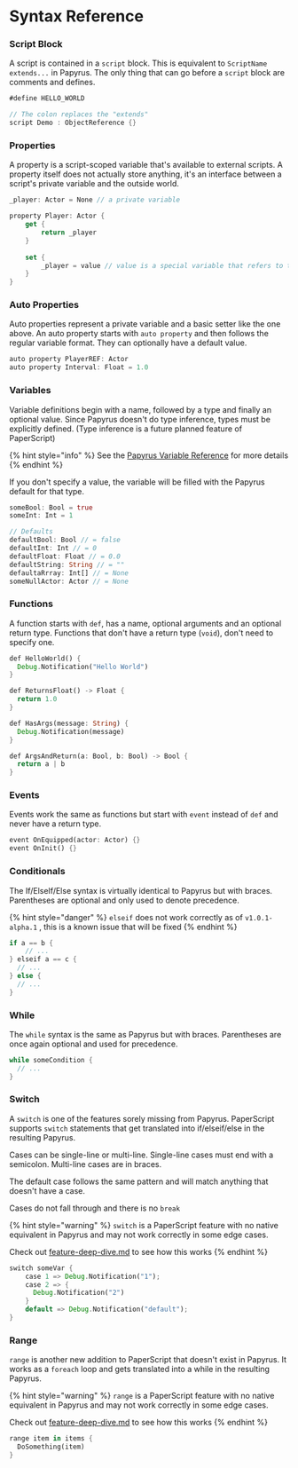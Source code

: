 # Syntax Reference

### Script Block

A script is contained in a `script` block. This is equivalent to `ScriptName extends...` in Papyrus. The only thing that can go before a `script` block are comments and defines.

```rust
#define HELLO_WORLD

// The colon replaces the "extends"
script Demo : ObjectReference {}
```

### Properties

A property is a script-scoped variable that's available to external scripts. A property itself does not actually store anything, it's an interface between a script's private variable and the outside world.

```csharp
_player: Actor = None // a private variable

property Player: Actor {
    get {
        return _player
    }
    
    set {
        _player = value // value is a special variable that refers to the setter value
    }
}
```

### Auto Properties

Auto properties represent a private variable and a basic setter like the one above. An auto property starts with `auto property` and then follows the regular variable format. They can optionally have a default value.

```rust
auto property PlayerREF: Actor
auto property Interval: Float = 1.0
```

### Variables

Variable definitions begin with a name, followed by a type and finally an optional value. Since Papyrus doesn't do type inference, types must be explicitly defined. (Type inference is a future planned feature of PaperScript)

{% hint style="info" %}
See the [Papyrus Variable Reference](https://ck.uesp.net/wiki/Variable_Reference) for more details
{% endhint %}

If you don't specify a value, the variable will be filled with the Papyrus default for that type.

```rust
someBool: Bool = true
someInt: Int = 1

// Defaults
defaultBool: Bool // = false
defaultInt: Int // = 0
defaultFloat: Float // = 0.0
defaultString: String // = ""
defaultaRrray: Int[] // = None
someNullActor: Actor // = None

```

### Functions

A function starts with `def`, has a name, optional arguments and an optional return type. Functions that don't have a return type (`void`), don't need to specify one.

```rust
def HelloWorld() {
  Debug.Notification("Hello World")
}

def ReturnsFloat() -> Float {
  return 1.0
}

def HasArgs(message: String) {
  Debug.Notification(message)
}

def ArgsAndReturn(a: Bool, b: Bool) -> Bool {
  return a | b
}
```

### Events

Events work the same as functions but start with `event` instead of `def` and never have a return type.

```rust
event OnEquipped(actor: Actor) {}
event OnInit() {}
```

### Conditionals

The If/ElseIf/Else syntax is virtually identical to Papyrus but with braces. Parentheses are optional and only used to denote precedence.

{% hint style="danger" %}
`elseif` does not work correctly as of `v1.0.1-alpha.1` , this is a known issue that will be fixed
{% endhint %}

```rust
if a == b {
    // ...
} elseif a == c {
  // ...
} else {
  // ...
}
```

### While

The `while` syntax is the same as Papyrus but with braces. Parentheses are once again optional and used for precedence.

```rust
while someCondition {
  // ...
}
```

### Switch

A `switch` is one of the features sorely missing from Papyrus. PaperScript supports `switch` statements that get translated into if/elseif/else in the resulting Papyrus.

Cases can be single-line or multi-line. Single-line cases must end with a semicolon. Multi-line cases are in braces.

The default case follows the same pattern and will match anything that doesn't have a case.

Cases do not fall through and there is no `break`&#x20;

{% hint style="warning" %}
`switch` is a PaperScript feature with no native equivalent in Papyrus and may not work correctly in some edge cases.

Check out [feature-deep-dive.md](feature-deep-dive.md "mention") to see how this works
{% endhint %}

```rust
switch someVar {
    case 1 => Debug.Notification("1");
    case 2 => {
      Debug.Notification("2")
    }
    default => Debug.Notification("default");
}
```

### Range

`range` is another new addition to PaperScript that doesn't exist in Papyrus. It works as a `foreach` loop and gets translated into a while in the resulting Papyrus.

{% hint style="warning" %}
`range` is a PaperScript feature with no native equivalent in Papyrus and may not work correctly in some edge cases.

Check out [feature-deep-dive.md](feature-deep-dive.md "mention") to see how this works
{% endhint %}

```rust
range item in items {
  DoSomething(item)
}
```

